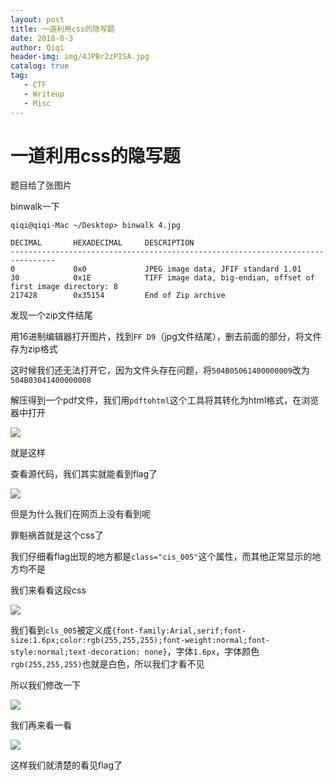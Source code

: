 ```yaml
---
layout: post
title: 一道利用css的隐写题
date: 2018-8-3
author: Qiqi
header-img: img/4JPBr2zPISA.jpg
catalog: true
tag:
   - CTF
   - Writeup
   - Misc
---
```


# 一道利用css的隐写题

题目给了张图片

binwalk一下

```
qiqi@qiqi-Mac ~/Desktop> binwalk 4.jpg

DECIMAL       HEXADECIMAL     DESCRIPTION
--------------------------------------------------------------------------------
0             0x0             JPEG image data, JFIF standard 1.01
30            0x1E            TIFF image data, big-endian, offset of first image directory: 8
217428        0x35154         End of Zip archive
```

发现一个zip文件结尾

用16进制编辑器打开图片，找到`FF D9`（jpg文件结尾），删去前面的部分，将文件存为zip格式

这时候我们还无法打开它，因为文件头存在问题，将`504B05061400000009`改为`504B03041400000008`

解压得到一个pdf文件，我们用`pdftohtml`这个工具将其转化为html格式，在浏览器中打开

![](https://ws1.sinaimg.cn/large/006Vib6xgy1ftw9siat8sj30h70m4n18.jpg)

就是这样

查看源代码，我们其实就能看到flag了

![](https://ws1.sinaimg.cn/large/006Vib6xgy1ftwa181sohj30wh0e9k2b.jpg)

但是为什么我们在网页上没有看到呢

罪魁祸首就是这个css了

我们仔细看flag出现的地方都是`class="cis_005"`这个属性，而其他正常显示的地方均不是

我们来看看这段css

![](https://ws1.sinaimg.cn/large/006Vib6xgy1ftwa4l00udj30u604kgnv.jpg)

我们看到`cls_005`被定义成`{font-family:Arial,serif;font-size:1.6px;color:rgb(255,255,255);font-weight:normal;font-style:normal;text-decoration: none}`，字体`1.6px`，字体颜色`rgb(255,255,255)`也就是白色，所以我们才看不见

所以我们修改一下

![](https://ws1.sinaimg.cn/large/006Vib6xgy1ftwa3sgaq1j30s004n76t.jpg)

我们再来看一看

![](https://ws1.sinaimg.cn/large/006Vib6xgy1ftwa97uh56j30h60m4wio.jpg)

这样我们就清楚的看见flag了
